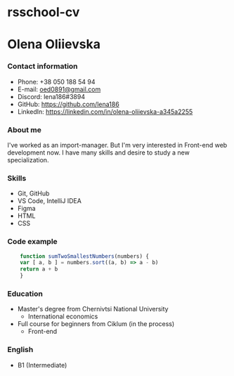 # rsschool-cv
# **Olena Oliievska**

### Contact information

* Phone: +38 050 188 54 94 
* E-mail: oed0891@gmail.com
* Discord: lena186#3894
* GitHub: https://github.com/lena186
* LinkedIn: https://linkedin.com/in/olena-oliievska-a345a2255

### About me

I've worked as an import-manager. But I'm very interested in Front-end web development now.  I have many skills and desire to study a new specialization. 

### Skills

* Git, GitHub
* VS Code, IntelliJ IDEA
* Figma
* HTML
* CSS
  
### Code example

``` javascript
    function sumTwoSmallestNumbers(numbers) {
    var [ a, b ] = numbers.sort((a, b) => a - b)
    return a + b
    }
```
### Education
* Master's degree from Chernivtsi National University
  + International economics
* Full course for beginners from Ciklum (in the process)
  + Front-end

### English
- B1 (Intermediate)

